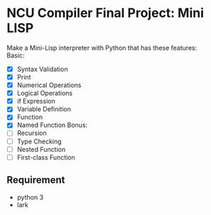 # NCU Compiler Final Project: Mini LISP
Make a Mini-Lisp interpreter with Python that has these features:  
  Basic:  
- [x] Syntax Validation
- [x] Print
- [x] Numerical Operations
- [x] Logical Operations
- [x] if Expression
- [x] Variable Definition
- [x] Function
- [x] Named Function
Bonus:  
- [ ] Recursion
- [ ] Type Checking
- [ ] Nested Function
- [ ] First-class Function

## Requirement
* python 3
* lark

